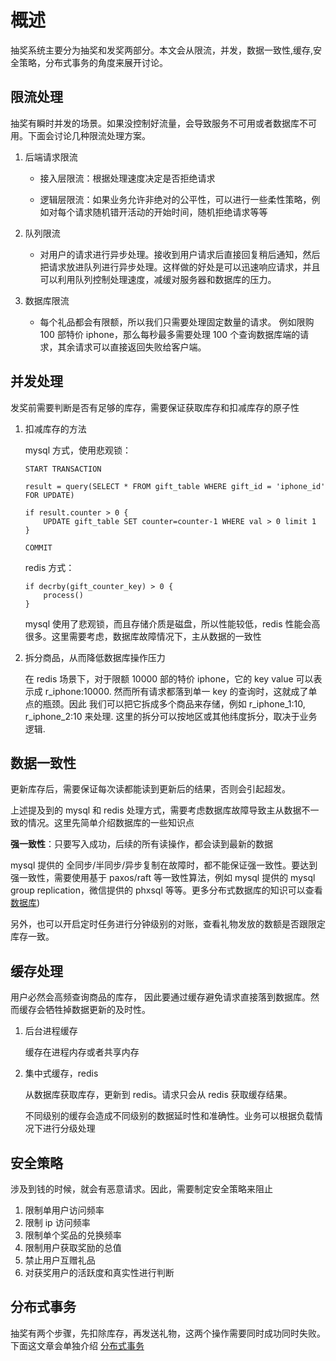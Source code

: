 # 概述

抽奖系统主要分为抽奖和发奖两部分。本文会从限流，并发，数据一致性,缓存,安全策略，分布式事务的角度来展开讨论。

## 限流处理

抽奖有瞬时并发的场景。如果没控制好流量，会导致服务不可用或者数据库不可用。下面会讨论几种限流处理方案。

1.  后端请求限流

    - 接入层限流：根据处理速度决定是否拒绝请求

    - 逻辑层限流：如果业务允许非绝对的公平性，可以进行一些柔性策略，例如对每个请求随机错开活动的开始时间，随机拒绝请求等等

2.  队列限流

    - 对用户的请求进行异步处理。接收到用户请求后直接回复稍后通知，然后把请求放进队列进行异步处理。这样做的好处是可以迅速响应请求，并且可以利用队列控制处理速度，减缓对服务器和数据库的压力。

3.  数据库限流

    - 每个礼品都会有限额，所以我们只需要处理固定数量的请求。 例如限购 100 部特价 iphone，那么每秒最多需要处理 100 个查询数据库端的请求，其余请求可以直接返回失败给客户端。

## 并发处理

发奖前需要判断是否有足够的库存，需要保证获取库存和扣减库存的原子性

1. 扣减库存的方法

   mysql 方式，使用悲观锁：

   ```
   START TRANSACTION

   result = query(SELECT * FROM gift_table WHERE gift_id = 'iphone_id' FOR UPDATE)

   if result.counter > 0 {
       UPDATE gift_table SET counter=counter-1 WHERE val > 0 limit 1
   }

   COMMIT
   ```

   redis 方式：

   ```
   if decrby(gift_counter_key) > 0 {
       process()
   }
   ```

   mysql 使用了悲观锁，而且存储介质是磁盘，所以性能较低，redis 性能会高很多。这里需要考虑，数据库故障情况下，主从数据的一致性

2. 拆分商品，从而降低数据库操作压力

   在 redis 场景下，对于限额 10000 部的特价 iphone，它的 key value 可以表示成 r_iphone:10000. 然而所有请求都落到单一 key 的查询时，这就成了单点的瓶颈。因此
   我们可以把它拆成多个商品来存储，例如 r_iphone_1:10, r_iphone_2:10 来处理. 这里的拆分可以按地区或其他纬度拆分，取决于业务逻辑.

## 数据一致性

更新库存后，需要保证每次读都能读到更新后的结果，否则会引起超发。

上述提及到的 mysql 和 redis 处理方式，需要考虑数据库故障导致主从数据不一致的情况。这里先简单介绍数据库的一些知识点

**强一致性**：只要写入成功，后续的所有读操作，都会读到最新的数据

mysql 提供的 全同步/半同步/异步复制在故障时，都不能保证强一致性。要达到强一致性，需要使用基于 paxos/raft 等一致性算法，例如 mysql 提供的 mysql group replication，微信提供的 phxsql 等等。更多分布式数据库的知识可以查看 [数据库](/fundamental/db.md))

另外，也可以开启定时任务进行分钟级别的对账，查看礼物发放的数额是否跟限定库存一致。

## 缓存处理

用户必然会高频查询商品的库存， 因此要通过缓存避免请求直接落到数据库。然而缓存会牺牲掉数据更新的及时性。

1.  后台进程缓存

    缓存在进程内存或者共享内存

2.  集中式缓存，redis

    从数据库获取库存，更新到 redis。请求只会从 redis 获取缓存结果。

    不同级别的缓存会造成不同级别的数据延时性和准确性。业务可以根据负载情况下进行分级处理

## 安全策略

涉及到钱的时候，就会有恶意请求。因此，需要制定安全策略来阻止

1.  限制单用户访问频率
2.  限制 ip 访问频率
3.  限制单个奖品的兑换频率
4.  限制用户获取奖励的总值
5.  禁止用户互赠礼品
6.  对获奖用户的活跃度和真实性进行判断

## 分布式事务

抽奖有两个步骤，先扣除库存，再发送礼物，这两个操作需要同时成功同时失败。下面这文章会单独介绍 [分布式事务](/system_design/distributed_transaction.md)
